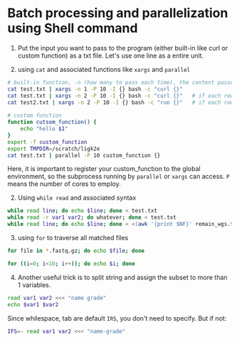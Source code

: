 # Batch processing and parallelization using Shell command

1. Put the input you want to pass to the program (either built-in like curl or custom function) as a txt file. Let's use one line as a entire unit.

2. using `cat` and associated functions like `xargs` and `parallel`

```bash
# built-in function, -n (how many to pass each time), the content passed from cat will be grouped as a {} and sent to the shell command
cat test.txt | xargs -n 1 -P 10 -I {} bash -c "curl {}"
cat test.txt | xargs -n 2 -P 10 -I {} bash -c "curl {}"   # if each row is one sample, n=2 will feed 2 rows to each core
cat test2.txt | xargs -n 2 -P 10 -I {} bash -c "run {}"   # if each row has two samples, n=2 will feed each row as $1 and $2 to the core
 
# custom function
function cutsom_function() {
    echo "hello $1"
}
export -f custom_function
export TMPDIR=/scratch/ligk2e
cat test.txt | parallel -P 10 custom_function {}
```

Here, it is important to register your custom_function to the global environment, so the subprocess running by `parallel` or `xargs` can access. `P` means the number of cores to employ.


2. Using `while read` and associated syntax

```bash
while read line; do echo $line; done < test.txt
while read -r var1 var2; do whatever; done < test.txt
while read line; do echo $line; done < <(awk '{print $NF}' remain_wgs.txt)
```

3. using `for` to traverse all matched files

```bash
for file in *.fastq.gz; do echo $file; done
```

```bash
for ((i=0; i<10; i++)); do echo $i; done
```

4. Another useful trick is to split string and assign the subset to more than 1 variables.

```bash
read var1 var2 <<< "name grade"
echo $var1 $var2
```

Since whilespace, tab are default `IRS`, you don't need to specify. But if not:

```bash
IFS=- read var1 var2 <<< "name-grade"
```

